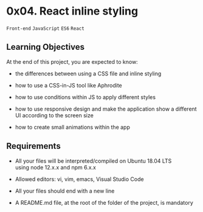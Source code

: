 0x04. React inline styling
==========================

`Front-end` `JavaScript` `ES6` `React`

Learning Objectives
-------------------

At the end of this project, you are expected to know:

*   the differences between using a CSS file and inline styling
    
*   how to use a CSS-in-JS tool like Aphrodite
    
*   how to use conditions within JS to apply different styles
    
*   how to use responsive design and make the application show a different UI according to the screen size
    
*   how to create small animations within the app
    

Requirements
------------

*   All your files will be interpreted/compiled on Ubuntu 18.04 LTS using node 12.x.x and npm 6.x.x
    
*   Allowed editors: vi, vim, emacs, Visual Studio Code
    
*   All your files should end with a new line
    
*   A README.md file, at the root of the folder of the project, is mandatory
